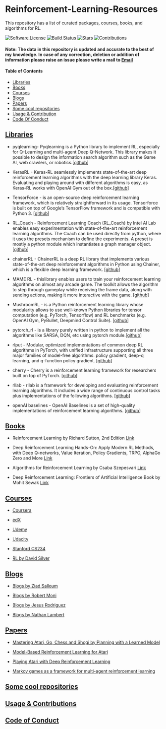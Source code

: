 # Reinforcement-Learning-Resources
This repository has a list of curated packages, courses, books, and algorithms for RL.

[![Software License](https://img.shields.io/badge/license-MIT-brightgreen.svg)](LICENSE)  [![Build Status](https://ci.appveyor.com/api/projects/status/8e784doc5sye7c41?svg=true)](https://ci.appveyor.com/project/addy1997/Reinforcement-Learning-Resources) [![Stars](https://img.shields.io/github/stars/addy1997/Reinforcement-Learning-Resources.svg?style=flat&label=Star&maxAge=86400)](STARS)  [![Contributions](https://img.shields.io/github/commit-activity/m/addy1997/Reinforcement-Learning-Resources.svg?color=%09%2346c018)](https://github.com/addy1997/Reinforcement-Learning-Resources/graphs/commit-activity)

#### Note: The data in this repository is updated and accurate to the best of my knowledge. In case of any correction, deletion  or addition of information please raise an issue please write a mail to [Email](adwaitnaik2@gmail.com)

#### Table of Contents
* [Libraries](#libraries)
* [Books](#books)
* [Courses](#courses)
* [Blogs](#blogs)
* [Papers](#papers)
* [Some cool repositories](#some-cool-repositories)
* [Usage & Contribution](#usage-and-contribution)
* [Code Of Conduct](#code-of-conduct)


## [Libraries](#Reinforcement-Learning-Resources)

* pyqlearning- Pyqlearning is a Python library to implement RL, especially for Q-Learning and multi-agent Deep Q-Network. This library makes it possible to design the information search algorithm such as the Game AI, web crawlers, or robotics.[[github](https://github.com/chimera0/accel-brain-code/tree/master/Reinforcement-Learning/pyqlearning)]

* KerasRL - Keras-RL seamlessly implements state-of-the-art deep reinforcement learning algorithms with the deep learning library Keras. Evaluating and playing around with different algorithms is easy, as Keras-RL works with OpenAI Gym out of the box.[[github](https://github.com/keras-rl/keras-rl)]

* TensorForce - is an open-source deep reinforcement learning framework, which is relatively straightforward in its usage. Tensorforce is built on top of Google’s TensorFlow framework and is compatible with Python 3. [[github](https://github.com/tensorforce/tensorforce)]

* RL_Coach - Reinforcement Learning Coach (RL_Coach) by Intel AI Lab enables easy experimentation with state-of-the-art reinforcement learning algorithms. The Coach can be used directly from python, where it uses the presets mechanism to define the experiments. A preset is mostly a python module which instantiates a graph manager object. [[github](https://github.com/NervanaSystems/coach)]

* chainerRL - ChainerRL is a deep RL library that implements various state-of-the-art deep reinforcement algorithms in Python using Chainer, which is a flexible deep learning framework. [[github](https://github.com/chainer/chainerrl)]

* MAME RL - thislibrary enables users to train your reinforcement learning algorithms on almost any arcade game. The toolkit allows the algorithm to step through gameplay while receiving the frame data, along with sending actions, making it more interactive with the game. [[github](https://github.com/M-J-Murray/MAMEToolkit)]

* MushroomRL - is a Python reinforcement learning library whose modularity allows to use well-known Python libraries for tensor computation (e.g. PyTorch, Tensorflow) and RL benchmarks (e.g. OpenAI Gym, PyBullet, Deepmind Control Suite). [[github](https://github.com/MushroomRL/mushroom-rl)]

* pytorch_rl - is a library purely written in python to implement all the algorithms like SARSA, DQN, etc using pytorch module.[[github](https://github.com/jingweiz/pytorch-rl)]

* rlput - Modular, optimized implementations of common deep RL algorithms in PyTorch, with unified infrastructure supporting all three major families of model-free algorithms: policy gradient, deep-q learning, and q-function policy gradient. [[github](https://github.com/astooke/rlpyt)]

* cherry - Cherry is a reinforcement learning framework for researchers built on top of PyTorch. [[github](https://github.com/learnables/cherry)]

* rllab - rllab is a framework for developing and evaluating reinforcement learning algorithms. It includes a wide range of continuous control tasks plus implementations of the following algorithms. [[github](https://github.com/rll/rllab)]

* openAI baselines - OpenAI Baselines is a set of high-quality implementations of reinforcement learning algorithms. [[github](https://github.com/openai/baselines)]






## [Books](#Reinforcement-Learning-Resources)

* Reinforcement Learning by Richard Sutton, 2nd Edition [Link](www.incompleteideas.net)

* Deep Reinforcement Learning Hands-On: Apply Modern RL Methods, with Deep Q-networks, Value Iteration, Policy Gradients, TRPO, AlphaGo Zero and More [Link](https://www.packtpub.com/in/big-data-and-business-intelligence/deep-reinforcement-learning-hands)

* Algorithms for Reinforcement Learning by Csaba Szepesvari [Link](https://sites.ualberta.ca/~szepesva/rlbook.html)

* Deep Reinforcement Learning: Frontiers of Artificial Intelligence
Book by Mohit Sewak [Link](https://books.google.co.in/books?id=B5WfDwAAQBAJ&printsec=copyright&redir_esc=y#v=onepage&q&f=false)

## [Courses](#Reinforcement-Learning-Resources)

* [Coursera](https://www.coursera.org/courses?query=reinforcement%20learning)

* [edX](https://www.edx.org/course/reinforcement-learning-explained-2)

* [Udemy](https://www.udemy.com/topic/reinforcement-learning/)

* [Udacity](https://www.udacity.com/course/deep-reinforcement-learning-nanodegree--nd893)

* [Stanford CS234](http://web.stanford.edu/class/cs234/index.html)

* [RL by David Silver](https://www.davidsilver.uk/teaching/)

## [Blogs](#Reinforcement-Learning-Resources)

* [Blogs by Ziad Salloum](https://towardsdatascience.com/@zsalloum)

* [Blogs by Robert Moni](https://medium.com/@SmartLabAI/reinforcement-learning-algorithms-an-intuitive-overview-904e2dff5bbc)

* [Blogs by Jesus Rodriguez](https://medium.com/@jrodthoughts)

* [Blogs by Nathan Lambert](https://towardsdatascience.com/@natolambert)

## [Papers](#Reinforcement-Learning-Resources)

* <a href="https://www.arxiv-vanity.com/papers/1911.08265/">Mastering Atari, Go, Chess and Shogi by Planning with a Learned Model</a>

* <a href="https://arxiv.org/abs/1903.00374">Model-Based Reinforcement Learning for Atari</a>

* <a href="https://arxiv.org/abs/1312.5602">Playing Atari with Deep Reinforcement Learning</a>

* <a href="https://dl.acm.org/doi/10.5555/3091574.3091594">Markov games as a framework for multi-agent reinforcement learning</a>

## [Some cool repositories](#Reinforcement-Learning-Resources)

## [Usage & Contributions](#Reinforcement-Learning-Resources)

## [Code of Conduct](#Reinforcement-Learning-Resources)


